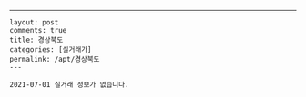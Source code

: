 ---
    layout: post
    comments: true
    title: 경상북도
    categories: [실거래가]
    permalink: /apt/경상북도
    ---

    2021-07-01 실거래 정보가 없습니다.

    